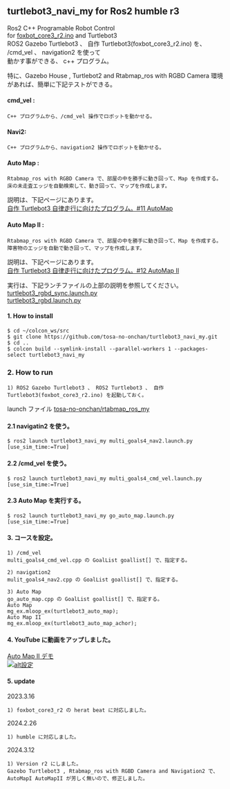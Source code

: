 ## turtlebot3_navi_my for Ros2 humble r3  
  
  Ros2 C++ Programable Robot Control   
  for [foxbot_core3_r2.ino](https://github.com/tosa-no-onchan/foxbot_core3)  and Turtlebot3  
  ROS2 Gazebo Turtlebot3 、 自作 Turtlebot3(foxbot_core3_r2.ino) を、 /cmd_vel 、 navigation2 を使って  
  動かす事ができる、 c++ プログラム。  

  特に、Gazebo House , Turtlebot2 and Rtabmap_ros with RGBD Camera 環境があれば、簡単に下記テストができる。  
  #### cmd_vel :
  
    C++ プログラムから、/cmd_vel 操作でロボットを動かせる。  

  #### Navi2:
  
    C++ プログラムから、navigation2 操作でロボットを動かせる。  

  
  #### Auto Map :  
  
    Rtabmap_ros with RGBD Camera で、部屋の中を勝手に動き回って、Map を作成する。  
    床の未走査エッジを自動検索して、動き回って、マップを作成します。  

説明は、下記ページにあります。  
[自作 Turtlebot3 自律走行に向けたプログラム。#11 AutoMap](http://www.netosa.com/blog/2022/07/-turtlebot3-11.html)  
    
  #### Auto Map II :  
  
    Rtabmap_ros with RGBD Camera で、部屋の中を勝手に動き回って、Map を作成する。  
    障害物のエッジを自動で動き回って、マップを作成します。  

説明は、下記ページにあります。  
[自作 Turtlebot3 自律走行に向けたプログラム。#12 AutoMap II](http://www.netosa.com/blog/2022/08/-turtlebot3-12.html)  
    
実行は、下記ランチファイルの上部の説明を参照してください。  
[turtlebot3_rgbd_sync.launch.py](https://github.com/tosa-no-onchan/rtabmap_ros_my/blob/main/launch/turtlebot3_rgbd_sync.launch.py)  
[turtlebot3_rgbd.launch.py](https://github.com/tosa-no-onchan/rtabmap_ros_my/blob/main/launch/turtlebot3_rgbd.launch.py)

  
#### 1. How to install  

    $ cd ~/colcon_ws/src    
    $ git clone https://github.com/tosa-no-onchan/turtlebot3_navi_my.git    
    $ cd ..    
    $ colcon build --symlink-install --parallel-workers 1 --packages-select turtlebot3_navi_my  

### 2. How to run  

    1) ROS2 Gazebo Turtlebot3 、 ROS2 Turtlebot3 、 自作 Turtlebot3(foxbot_core3_r2.ino) を起動しておく。  

  launch ファイル [tosa-no-onchan/rtabmap_ros_my](https://github.com/tosa-no-onchan/rtabmap_ros_my)  

#### 2.1 navigatin2 を使う。  

    $ ros2 launch turtlebot3_navi_my multi_goals4_nav2.launch.py [use_sim_time:=True]  

#### 2.2 /cmd_vel を使う。  

    $ ros2 launch turtlebot3_navi_my multi_goals4_cmd_vel.launch.py [use_sim_time:=True]  

#### 2.3 Auto Map を実行する。  

    $ ros2 launch turtlebot3_navi_my go_auto_map.launch.py [use_sim_time:=True] 
  
#### 3. コースを設定。  

    1) /cmd_vel  
    multi_goals4_cmd_vel.cpp の GoalList goallist[] で、指定する。  

    2) navigation2  
    mulit_goals4_nav2.cpp の GoalList goallist[] で、指定する。  

    3) Auto Map  
    go_auto_map.cpp の GoalList goallist[] で、指定する。  
    Auto Map  
    mg_ex.mloop_ex(turtlebot3_auto_map);  
    Auto Map II  
    mg_ex.mloop_ex(turtlebot3_auto_map_achor);  

#### 4. YouTube に動画をアップしました。  

[Auto Map II デモ](https://youtu.be/7o0vceDqD84?si=6Tb7DEqfdw9tuNvq)   
[![alt設定](http://img.youtube.com/vi/7o0vceDqD84/0.jpg)](https://youtu.be/7o0vceDqD84?si=6Tb7DEqfdw9tuNvq)


#### 5. update  
2023.3.16  

    1) foxbot_core3_r2 の herat beat に対応しました。  
    
2024.2.26  

    1) humble に対応しました。  

2024.3.12  

    1) Version r2 にしました。  
    Gazebo Turtlebot3 , Rtabmap_ros with RGBD Camera and Navigation2 で、AutoMapI AutoMapII が芳しく無いので、修正しました。

    
